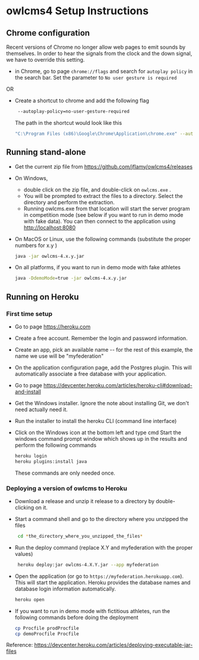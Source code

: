 # owlcms4 Setup Instructions

## Chrome configuration

Recent versions of Chrome no longer allow web pages to emit sounds by themselves.  In order to hear the signals from the clock and the down signal, we have to override this setting.

- in Chrome, go to page ``chrome://flags``  and search for ``autoplay policy``  in the search bar.
  Set the parameter to ``No user gesture is required``


OR

- Create a shortcut to chrome and add the following flag
  ```bash
   --autoplay-policy=no-user-gesture-required
  ```
  The path in the shortcut would look like this
  ```bash
  "C:\Program Files (x86)\Google\Chrome\Application\chrome.exe" --autoplay-policy=no-user-gesture-required
  
  ```

## Running stand-alone

- Get the current zip file from <https://github.com/jflamy/owlcms4/releases>

- On Windows,

  - double click on the zip file, and double-click on `owlcms.exe` .
  - You will be prompted to extract the files to a directory.  Select the directory and perform the extraction.  
  - Running owlcms.exe from that location will start the server program in competition mode (see below if you want to run in demo mode with fake data).  You can then connect to the application using [http://localhost:8080](http://localhost:8080)

- On MacOS or Linux, use the following commands (substitute the proper numbers for x.y )

  ```bash
  java -jar owlcms-4.x.y.jar
  ```
- On all platforms, if you want to run in demo mode with fake athletes 
  ```bash
  java -DdemoMode=true -jar owlcms-4.x.y.jar
  ```

## Running on Heroku

### First time setup

- Go to page https://heroku.com
- Create a free account. Remember the login and password information.
- Create an app, pick an available name -- for the rest of this example, the name we use will be "myfederation"
- On the application configuration page, add the Postgres plugin.  This will automatically associate a free database with your application.
- Go to page https://devcenter.heroku.com/articles/heroku-cli#download-and-install
- Get the Windows installer.  Ignore the note about installing Git, we don't need actually need it.
  
- Run the installer to install the heroku CLI (command line interface)
- Click on the Windows icon at the bottom left and type cmd
  Start the windows command prompt window which shows up in the results and perform the following commands

  ```bash
  heroku login
  heroku plugins:install java 
  ```
  These commands are only needed once.

### Deploying a version of owlcms to Heroku

- Download a release and unzip it release to a directory by double-clicking on it. 
  
- Start a command shell and go to the directory where you unzipped the files
  ```bash
   cd *the_directory_where_you_unzipped_the_files*
  ```

- Run the deploy command (replace X.Y and myfederation with the proper values)

  ```bash
   heroku deploy:jar owlcms-4.X.Y.jar --app myfederation 
  ```
  
- Open the application (or go to ``https://myfederation.herokuapp.com``). This will start the application. Heroku provides the database names and database login information automatically.
  
  ```bash
  heroku open
  ```
  
- If you want to run in demo mode with fictitious athletes, run the following commands before doing the deployment
  
  ```bash
  cp Procfile prodProcfile
  cp demoProcfile Procfile
  ```

Reference: https://devcenter.heroku.com/articles/deploying-executable-jar-files
